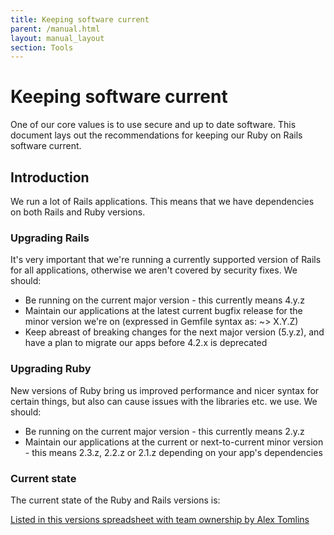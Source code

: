 ```yaml
---
title: Keeping software current
parent: /manual.html
layout: manual_layout
section: Tools
---
```


# Keeping software current

One of our core values is to use secure and up to date software. This document lays out the recommendations for keeping our Ruby on Rails software current.

## Introduction

We run a lot of Rails applications. This means that we have dependencies on both Rails and Ruby versions.

### Upgrading Rails

It's very important that we're running a currently supported version of Rails for all applications, otherwise we aren't covered by security fixes. We should:

- Be running on the current major version - this currently means 4.y.z
- Maintain our applications at the latest current bugfix release for the minor version we're on (expressed in Gemfile syntax as: ~> X.Y.Z)
- Keep abreast of breaking changes for the next major version (5.y.z), and have a plan to migrate our apps before 4.2.x is deprecated

### Upgrading Ruby

New versions of Ruby bring us improved performance and nicer syntax for certain things, but also can cause issues with the libraries etc. we use. We should:

- Be running on the current major version - this currently means 2.y.z
- Maintain our applications at the current or next-to-current minor version - this means 2.3.z, 2.2.z or 2.1.z depending on your app's dependencies

### Current state

The current state of the Ruby and Rails versions is:

[Listed in this versions spreadsheet with team ownership by Alex Tomlins][sheet]

[sheet]: https://docs.google.com/spreadsheets/d/1FJmr39c9eXgpA-qHUU6GAbbJrnenc0P7JcyY2NB9PgU
